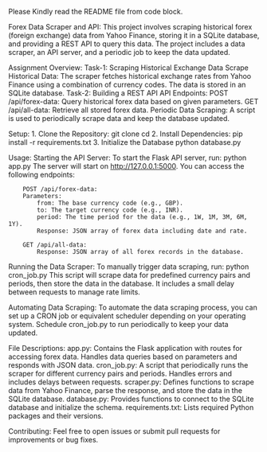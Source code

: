 Please Kindly read the README file from code block.


Forex Data Scraper and API:
        This project involves scraping historical forex (foreign exchange) data from Yahoo Finance, storing it in a SQLite database, and providing a REST API to query this data. The project includes a data scraper, an API server, and a periodic job to keep the data updated.

Assignment Overview:
    Task-1: Scraping Historical Exchange Data
        Scrape Historical Data:
            The scraper fetches historical exchange rates from Yahoo Finance using a combination of currency codes.
            The data is stored in an SQLite database.
    Task-2: Building a REST API
        API Endpoints:
            POST /api/forex-data: Query historical forex data based on given parameters.
            GET /api/all-data: Retrieve all stored forex data.
        Periodic Data Scraping:
            A script is used to periodically scrape data and keep the database updated.

Setup:
    1. Clone the Repository:
        git clone <repository-url>
        cd <repository-directory>
    2. Install Dependencies:
        pip install -r requirements.txt
    3. Initialize the Database
        python database.py

Usage:
    Starting the API Server:
        To start the Flask API server, run:
            python app.py
    The server will start on http://127.0.0.1:5000. You can access the following endpoints:

        POST /api/forex-data:
        Parameters:
            from: The base currency code (e.g., GBP).
            to: The target currency code (e.g., INR).
            period: The time period for the data (e.g., 1W, 1M, 3M, 6M, 1Y).
            Response: JSON array of forex data including date and rate.

        GET /api/all-data:
            Response: JSON array of all forex records in the database.

Running the Data Scraper:
    To manually trigger data scraping, run: python cron_job.py
        This script will scrape data for predefined currency pairs and periods, then store the data in the database. It includes a small delay between requests to manage rate limits.


Automating Data Scraping:
    To automate the data scraping process, you can set up a CRON job or equivalent scheduler depending on your operating system. Schedule cron_job.py to run periodically to keep your data updated.

File Descriptions:
    app.py: 
        Contains the Flask application with routes for accessing forex data. Handles data queries based on parameters and responds with JSON data.
    cron_job.py: 
        A script that periodically runs the scraper for different currency pairs and periods. Handles errors and includes delays between requests.
    scraper.py:
         Defines functions to scrape data from Yahoo Finance, parse the response, and store the data in the SQLite database.
    database.py: 
        Provides functions to connect to the SQLite database and initialize the schema.
    requirements.txt: 
        Lists required Python packages and their versions.

Contributing:
    Feel free to open issues or submit pull requests for improvements or bug fixes.

